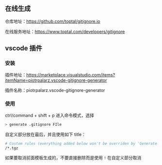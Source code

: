 
## 在线生成

仓库地址：<https://github.com/toptal/gitignore.io>

在线服务地址：<https://www.toptal.com/developers/gitignore>

## vscode 插件

### 安装

插件地址：<https://marketplace.visualstudio.com/items?itemName=piotrpalarz.vscode-gitignore-generator>

插件名称：piotrpalarz.vscode-gitignore-generator

### 使用

ctrl/command + shift + p 进入命令模式，选择

```bash
> generate .gitignore FIle
```

自定义部分放在最后，并且使用如下 title：

```bash
# Custom rules (everything added below won't be overriden by 'Generate .gitignore File' if you use 'Update' option)
/*.tgz

```

如果要取消前面模板生成的，不要直接删除而是使用 `!` 在自定义部分取消
